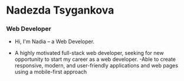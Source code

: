 # Nadezda Tsygankova

### Web Developer

- Hi, I'm Nadia – a Web Developer.

* A highly motivated full-stack web developer,
  seeking for new opportunity to start my career as a web developer.
  -Able to create responsive, modern, and user-friendly applications
  and web pages
  using a mobile-first approach
